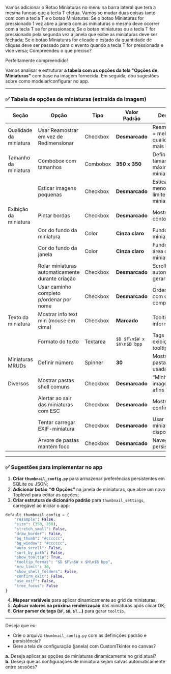 Vamos adicionar o Botao Miniaturas no menu na barra lateral que tera a mesma funcao que a tecla T efetua.
Vamos so mudar duas coisas tanto com com a tecla T e o botao Miniaturas:
Se o botao Miniaturas for pressionado 1 vez abre a janela com as miniaturas o mesmo deve ocorrer com a tecla T se for pressionada;
Se o botao miniaturas ou a tecla T for pressionado pela segunda vez a janela que exibe as miniaturas deve ser fechada;
Se o botao Miniaturas for clicado o estado da quantidade de cliques deve ser passado para o evento quando a tecla T for pressionada e vice versa;
Compreendeu o que preciso?


Perfeitamente compreendido!

Vamos analisar e estruturar **a tabela com as opções da tela "Opções de Miniaturas"** com base na imagem fornecida. Em seguida, dou sugestões sobre como modelar/configurar no app.

---

### ✅ Tabela de opções de miniaturas (extraída da imagem)

| Seção                  | Opção                                                     | Tipo      | Valor Padrão              | Descrição                                                                 |
|------------------------|------------------------------------------------------------|-----------|---------------------------|--------------------------------------------------------------------------|
| Qualidade da miniatura | Usar Reamostrar em vez de Redimensionar                    | Checkbox  | **Desmarcado**            | Reamostragem = melhor qualidade, mais lento                              |
| Tamanho da miniatura   | Combobox com tamanhos                                      | Combobox  | **350 x 350**             | Define tamanho máximo da miniatura                                       |
|                        | Esticar imagens pequenas                                   | Checkbox  | **Desmarcado**            | Estica imagens menores até o limite da miniatura                         |
| Exibição da miniatura  | Pintar bordas                                              | Checkbox  | **Desmarcado**            | Mostra contorno                                                          |
|                        | Cor do fundo da miniatura                                  | Color     | **Cinza claro**           | Fundo da miniatura                                                       |
|                        | Cor do fundo da janela                                     | Color     | **Cinza claro**           | Fundo geral da área de miniaturas                                        |
|                        | Rolar miniaturas automaticamente durante criação           | Checkbox  | **Desmarcado**            | Scroll automático ao gerar                                               |
|                        | Usar caminho completo p/ordenar por nome                   | Checkbox  | **Desmarcado**            | Ordenação com caminho completo                                           |
| Texto da miniatura     | Mostrar info text min (mouse em cima)                      | Checkbox  | **Marcado**               | Tooltip com informações                                                  |
|                        | Formato do texto                                           | Textarea  | `$D $F\n$W x $H\n$B bpp`  | Tags para exibição no tooltip                                           |
| Miniaturas MRUDs       | Definir número                                             | Spinner   | **30**                    | Mostra N pastas mais usadas                                              |
| Diversos               | Mostrar pastas shell comuns                                | Checkbox  | **Desmarcado**            | “Minhas imagens” e afins                                                 |
|                        | Alertar ao sair das miniaturas com ESC                     | Checkbox  | **Desmarcado**            | Mostra confirmação                                                       |
|                        | Tentar carregar EXIF-miniatura                             | Checkbox  | **Desmarcado**            | Usar EXIF miniatura se disponível                                        |
|                        | Árvore de pastas mantém foco                               | Checkbox  | **Desmarcado**            | Navegação persistente                                                    |

---

### ✅ Sugestões para implementar no app

1. **Criar `thumbnail_config.py`** para armazenar preferências persistentes em SQLite ou JSON;
2. **Adicionar botão “⚙ Opções”** na janela de miniaturas, que abre um novo Toplevel para editar as opções;
3. **Criar estrutura de dicionário padrão** para `thumbnail_settings`, carregável ao iniciar o app:

```python
default_thumbnail_config = {
    "resample": False,
    "size": (350, 350),
    "stretch_small": False,
    "draw_border": False,
    "bg_thumb": "#cccccc",
    "bg_window": "#cccccc",
    "auto_scroll": False,
    "sort_by_path": False,
    "show_tooltip": True,
    "tooltip_format": "$D $F\n$W x $H\n$B bpp",
    "mru_limit": 30,
    "show_shell_folders": False,
    "confirm_exit": False,
    "use_exif": False,
    "tree_focus": False
}
```

4. **Mapear variáveis** para aplicar dinamicamente ao grid de miniaturas;
5. **Aplicar valores na próxima renderização** das miniaturas após clicar OK;
6. **Criar parser de tags (`$F`, `$B`, `$T`...)** para gerar `tooltip`.

---

Deseja que eu:
- Crie o arquivo `thumbnail_config.py` com as definições padrão e persistência?
- Gere a tela de configuração (janela) com CustomTkinter no canvas?

**a.** Deseja aplicar as opções de miniaturas dinamicamente no grid atual?  
**b.** Deseja que as configurações de miniatura sejam salvas automaticamente entre sessões?
